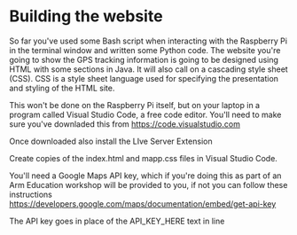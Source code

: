 # Building the website

So far you've used some Bash script when interacting with the Raspberry Pi in the terminal window and written some Python code. The website you're going to show the GPS tracking information is going to be designed using HTML with some sections in Java. It will also call on a cascading style sheet (CSS). CSS is a style sheet language used for specifying the presentation and styling of the HTML site.

This won't be done on the Raspberry Pi itself, but on your laptop in a program called Visual Studio Code, a free code editor. You'll need to make sure you've downladed this from https://code.visualstudio.com

Once downloaded also install the LIve Server Extension

Create copies of the index.html and mapp.css files in Visual Studio Code.

You'll need a Google Maps API key, which if you're doing this as part of an Arm Education workshop will be provided to you, if not you can follow these instructions https://developers.google.com/maps/documentation/embed/get-api-key

The API key goes in place of the API_KEY_HERE text in line 

 <script
    src="https://maps.googleapis.com/maps/api/js?v=3.exp&key=API_KEY_HERE&callback=initialize"></script>
</body>



